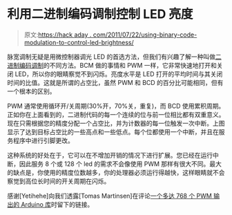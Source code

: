 # 利用二进制编码调制控制 LED 亮度

> 原文:[https://hack aday . com/2011/07/22/using-binary-code-modulation-to-control-led-brightness/](https://hackaday.com/2011/07/22/using-binary-code-modulation-to-control-led-brightness/)

脉宽调制无疑是用微控制器调光 LED 的首选方法，但我们有兴趣了解一种叫做[二进制编码调制](http://www.batsocks.co.uk/readme/art_bcm_1.htm)的不同方法。BCM 做的事情和 PWM 一样，它非常快速地打开和关闭 LED，所以你的眼睛察觉不到闪烁。亮度水平是 LED 打开的平均时间与其关闭时间的比值。这就是所谓的占空比，虽然 PWM 和 BCD 的百分比可能相同，但有一个根本的区别。

PWM 通常使用循环开/关周期(30%开，70%关，重复)，而 BCD 使用累积周期。正如你在上面看到的，二进制代码的每一个连续的位与前一位相比都有双重意义。现在只需根据您的精度分配一个占空比，并为计数器的每一位触发一次中断。上图显示了达到目标占空比的一些高点和一些低点。每个位都使用一个中断，并且在服务程序中进行引脚更改。

这种系统的好处在于，它可以在不增加开销的情况下进行扩展。您已经在运行中断，因此服务 8 个或 128 个 led 的需求不会像使用 PWM 那样有很大不同。最大的缺点是，你使用的精度位数越多，你的处理器必须运行得越快，这样眼睛就不会察觉到高位长时间的开关周期在闪烁。

感谢[Yetihehe]向我们透露[Tomas Martinsen]在评论[一个多达 768 个 PWM 输出的 Arduino 库](http://hackaday.com/2011/07/20/output-up-to-768-pwm-signals-from-one-arduino)时留下的链接。